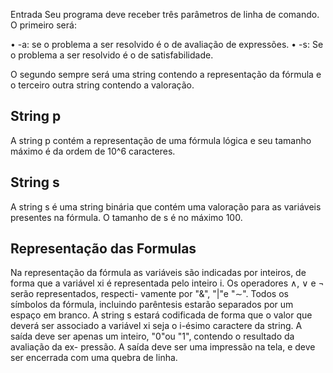 Entrada
Seu programa deve receber três parâmetros de linha de comando. O primeiro será:

• -a: se o problema a ser resolvido é o de avaliação de expressões.
• -s: Se o problema a ser resolvido é o de satisfabilidade.

O segundo sempre será uma string contendo a representação da fórmula e o terceiro outra
string contendo a valoração.

## String p
A string p contém a representação de uma fórmula lógica
e seu tamanho máximo é da ordem de 10^6 caracteres.

## String s
A string s é uma string binária
que contém uma valoração para as variáveis presentes na fórmula. O tamanho de s é no
máximo 100.

## Representação das Formulas
Na representação da fórmula as variáveis são indicadas por inteiros, de forma que a variável
xi é representada pelo inteiro i. Os operadores ∧, ∨ e ¬ serão representados, respecti-
vamente por "&", "|"e "∼". Todos os símbolos da fórmula, incluindo parêntesis estarão
separados por um espaço em branco.
A string s estará codificada de forma que o valor que deverá ser associado a variável xi
seja o i-ésimo caractere da string.
A saída deve ser apenas um inteiro, "0"ou "1", contendo o resultado da avaliação da ex-
pressão. A saída deve ser uma impressão na tela, e deve ser encerrada com uma quebra
de linha.
